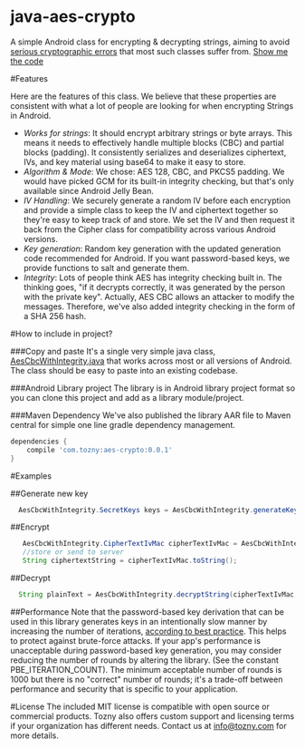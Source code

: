 java-aes-crypto
===============

A simple Android class for encrypting &amp; decrypting strings, aiming to avoid [serious cryptographic errors](http://tozny.com/blog/encrypting-strings-in-android-lets-make-better-mistakes/) that most such classes suffer from. [Show me the code](https://github.com/tozny/java-aes-crypto/blob/master/aes-crypto/src/main/java/com/tozny/crypto/android/AesCbcWithIntegrity.java)

#Features

Here are the features of this class. We believe that these properties are consistent with what a lot of people are looking for when encrypting Strings in Android.

* *Works for strings*: It should encrypt arbitrary strings or byte arrays. This means it needs to effectively handle multiple blocks (CBC) and partial blocks (padding). It consistently serializes and deserializes ciphertext, IVs, and key material using base64 to make it easy to store.
* *Algorithm & Mode*: We chose: AES 128, CBC, and PKCS5 padding. We would have picked GCM for its built-in integrity checking, but that's only available since Android Jelly Bean.
* *IV Handling*: We securely generate a random IV before each encryption and provide a simple class to keep the IV and ciphertext together so they're easy to keep track of and store. We set the IV and then request it back from the Cipher class for compatibility across various Android versions.
* *Key generation*: Random key generation with the updated generation code recommended for Android. If you want password-based keys, we provide functions to salt and generate them.
* *Integrity*: Lots of people think AES has integrity checking built in. The thinking goes, "if it decrypts correctly, it was generated by the person with the private key". Actually, AES CBC allows an attacker to modify the messages. Therefore, we've also added integrity checking in the form of a SHA 256 hash.


#How to include in project?

###Copy and paste
It's a single very simple java class, [AesCbcWithIntegrity.java](https://github.com/tozny/java-aes-crypto/blob/master/aes-crypto/src/main/java/com/tozny/crypto/android/AesCbcWithIntegrity.java) that works across most or all versions of Android. The class should be easy to paste into an existing codebase.

###Android Library project
The library is in Android library project format so you can clone this project and add as a library module/project. 
	
###Maven Dependency
We've also published the library AAR file to Maven central for simple one line gradle dependency management.


```groovy
dependencies {
    compile 'com.tozny:aes-crypto:0.0.1'
}
```

#Examples

##Generate new key


```java
  AesCbcWithIntegrity.SecretKeys keys = AesCbcWithIntegrity.generateKey();
```


##Encrypt

```java
   AesCbcWithIntegrity.CipherTextIvMac cipherTextIvMac = AesCbcWithIntegrity.encrypt("some test", keys);
   //store or send to server
   String ciphertextString = cipherTextIvMac.toString();
```

##Decrypt

```java
  String plainText = AesCbcWithIntegrity.decryptString(cipherTextIvMac, keys);
```  

##Performance
Note that the password-based key derivation that can be used in this library generates keys in an intentionally slow manner by increasing the number of iterations, [according to best practice](https://tools.ietf.org/html/rfc2898#page-8). This helps to protect against brute-force attacks. If your app's performance is unacceptable during password-based key generation, you may consider reducing the number of rounds by altering the library. (See the constant PBE_ITERATION_COUNT). The minimum acceptable number of rounds is 1000 but there is no "correct" number of rounds; it's a trade-off between performance and security that is specific to your application.

#License 
The included MIT license is compatible with open source or commercial products. 
Tozny also offers custom support and licensing terms if your organization has different needs. Contact us at [info@tozny.com](mailto:info@tozny.com) for more details.


